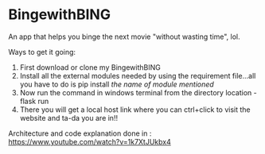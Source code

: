 # BingewithBING
An app that helps you binge the next movie "without wasting time", lol.

Ways to get it going:
1) First download or clone my BingewithBING
2) Install all the external modules needed by using the requirement file...all you have to do is pip install *the name of module mentioned*
3) Now run the command in windows terminal from the directory location - flask run
4) There you will get a local host link where you can ctrl+click to visit the website and ta-da you are in!!
  
Architecture and code explanation done in : https://www.youtube.com/watch?v=1k7XtJUkbx4


  
  
